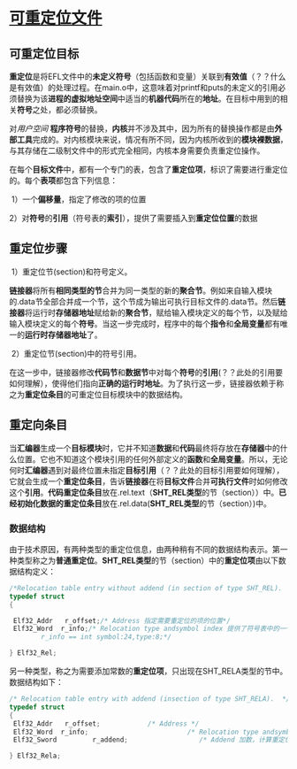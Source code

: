# [可重定位文件](https://blog.csdn.net/ylcangel/article/details/18188921)

## 可重定位目标

**重定位**是将EFL文件中的**未定义符号**（包括函数和变量）关联到**有效值**（？？什么是有效值）的处理过程。在main.o中，这意味着对printf和puts的未定义的引用必须替换为该**进程的虚拟地址空间**中适当的**机器代码**所在的**地址**。在目标中用到的相关**符号**之处，都必须替换。

对*用户空间*  **程序符号**的替换，**内核**并不涉及其中，因为所有的替换操作都是由**外部工具**完成的。对内核模块来说，情况有所不同，因为内核所收到的**模块裸数据**，与其存储在二级制文件中的形式完全相同，内核本身需要负责重定位操作。

在每个**目标文件**中，都有一个专门的表，包含了**重定位项**，标识了需要进行重定位的。每个**表项**都包含下列信息：

​         1）一个**偏移量**，指定了修改的项的位置

​         2）对**符号**的**引用**（符号表的**索引**），提供了需要插入到**重定位位置**的数据

## 重定位步骤

​         1）重定位节(section)和符号定义。

​         **链接器**将所有**相同类型的节**合并为同一类型的新的**聚合节**。例如来自输入模块的.data节全部合并成一个节，这个节成为输出可执行目标文件的.data节。然后**链接器**将运行时**存储器地址**赋给新的**聚合节**，赋给输入模块定义的每个节，以及赋给输入模块定义的每个**符号**。当这一步完成时，程序中的每个**指令**和**全局变量**都有唯一的**运行时存储器地址**了。

​         2）重定位节(section)中的符号引用。

​         在这一步中，链接器修改**代码节**和**数据节**中对每个**符号**的**引用**(？？此处的引用要如何理解），使得他们指向**正确的运行时地址**。为了执行这一步，链接器依赖于称之为**重定位条目**的可重定位目标模块中的数据结构。

## 重定向条目

当**汇编器**生成一个**目标模块**时，它并不知道**数据**和**代码**最终将存放在**存储器**中的什么位置。它也不知道这个模块引用的任何外部定义的**函数**和**全局变量**。所以，无论何时**汇编器**遇到对最终位置未指定**目标引用**（？？此处的目标引用要如何理解），它就会生成一个**重定位条目**，告诉**链接器**在将**目标文件**合并**可执行文件**时如何修改这个**引用**。**代码重定位条目**放在.rel.text（**SHT_REL类型**的节（section））中。**已经初始化数据的重定位条目**放在.rel.data(**SHT_REL类型**的节（section）)中。

### 数据结构

​         由于技术原因，有两种类型的重定位信息，由两种稍有不同的数据结构表示。第一种类型称之为**普通重定位**。**SHT_REL类型**的节（section）中的**重定位项**由以下数据结构定义：

```       c
/*Relocation table entry without addend (in section of type SHT_REL).  */
typedef struct
{

 Elf32_Addr   r_offset;/* Address 指定需要重定位的项的位置*/
 Elf32_Word  r_info;/* Relocation type andsymbol index 提供了符号表中的一个位置，同时还包括重定位类型的有个信息。这是通过将值划分为两部分来达到的。该字段的结构如下：
        r_info == int symbol:24,type:8;*/

} Elf32_Rel;

```
另一种类型，称之为需要添加常数的**重定位项**，只出现在SHT_RELA类型的节中。数据结构如下：

```c
/* Relocation table entry with addend (insection of type SHT_RELA).  */
typedef struct
{
 Elf32_Addr   r_offset;            /* Address */
 Elf32_Word  r_info;                         /* Relocation type andsymbol index */
 Elf32_Sword         r_addend;                  /* Addend 加数，计算重定位是，将根据重定位类型，对该值进行不同的处理。*/

} Elf32_Rela;
```

